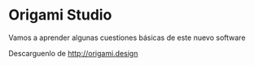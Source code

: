 # Origami Studio
Vamos a aprender algunas cuestiones básicas de este nuevo software

Descarguenlo de http://origami.design
